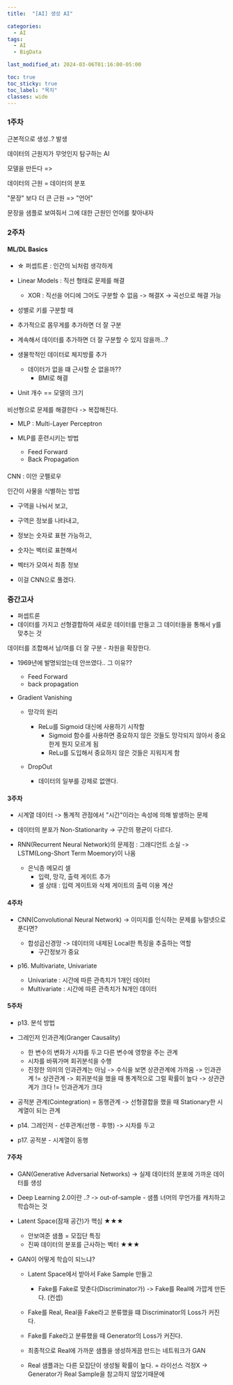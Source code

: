 ```yaml
---
title:  "[AI] 생성 AI"

categories:
  - AI
tags:
  - AI
  - BigData

last_modified_at: 2024-03-06T01:16:00-05:00

toc: true
toc_sticky: true
toc_label: "목차"
classes: wide
---
```



### 1주차

근본적으로 생성..? 발생

데이터의 근원지가 무엇인지 탐구하는 AI

모델을 만든다 => 

데이터의 근원 = 데이터의 분포

"문장" 보다 더 큰 근원 => "언어"

문장을 샘플로 보여줘서 그에 대한 근원인 언어를 찾아내자


### 2주차

#### ML/DL Basics
- ☆ 퍼셉트론 : 인간의 뇌처럼 생각하게 

- Linear Models : 직선 형태로 문제를 해결
  - XOR : 직선을 어디에 그어도 구분할 수 없음 -> 해결X
    -> 곡선으로 해결 가능


- 성별로 키를 구분할 때
 - 추가적으로 몸무게를 추가하면 더 잘 구분
 - 계속해서 데이터를 추가하면 더 잘 구분할 수 있지 않을까...?
 - 생물학적인 데이터로 체지방률 추가
   - 데이터가 없을 떄 근사할 순 없을까??
     - BMI로 해결

- Unit 개수 == 모델의 크기

#### 

비선형으로 문제를 해결한다 -> 복잡해진다.

- MLP : Multi-Layer Perceptron

- MLP를 훈련시키는 방법
  - Feed Forward
  - Back Propagation
  
####

CNN : 이안 굿펠로우

인간이 사물을 식별하는 방법
 - 구역을 나눠서 보고,
 - 구역은 정보를 나타내고,
 - 정보는 숫자로 표현 가능하고,
 - 숫자는 벡터로 표현해서

 - 벡터가 모여서 최종 정보

 - 이걸 CNN으로 풀겠다.

 

 ### 중간고사

 - 퍼셉트론
  - 데이터를 가지고 선형결합하여 새로운 데이터를 만들고
    그 데이터들을 통해서 y를 맞추는 것

 데이터를 조합해서 남/여를 더 잘 구분 - 차원을 확장한다.

 - 1969년에 발명되었는데 안쓰였다.. 그 이유??
    - Feed Forward
    - back propagation

 - Gradient Vanishing   
    - 망각의 원리
      - ReLu를 Sigmoid 대신에 사용하기 시작함
        - Sigmoid 함수를 사용하면 중요하지 않은 것들도 
          망각되지 않아서 중요한게 뭔지 모르게 됨
        - ReLu를 도입해서 중요하지 않은 것들은 지워지게 함

    - DropOut
      - 데이터의 일부를 강제로 없앤다.

#### 3주차
- 시계열 데이터 
  -> 통계적 관점에서 "시간"이라는 속성에 의해 발생하는 문제

- 데이터의 분포가 Non-Stationarity 
   -> 구간의 평균이 다르다.

- RNN(Recurrent Neural Network)의 문제점 : 그래디언트 소실
  -> LSTM(Long-Short Term Moemory)이 나옴

  - 은닉층 메모리 셀
    + 입력, 망각, 출력 게이트 추가
    - 셀 상태 : 입력 게이트와 삭제 게이트의 출력 이용 계산

#### 4주차
- CNN(Convolutional Neural Network)
  -> 이미지를 인식하는 문제를 뉴럴넷으로 푼다면?

  - 합성곱신경망
    -> 데이터의 내제된 Local한 특징을 추출하는 역할
       - 구간정보가 중요

- p16. Multivariate, Univariate
  - Univariate   : 시간에 따른 관측치가 1개인 데이터
  - Multivariate : 시간에 따른 관측치가 N개인 데이터

#### 5주차

- p13. 분석 방법

- 그레인저 인과관계(Granger Causality)
  - 한 변수의 변화가 시차를 두고 다른 변수에 영향을 주는 관계
  - 시차를 바꿔가며 회귀분석을 수행
  - 진정한 의미의 인과관계는 아님
    -> 수식을 보면 상관관계에 가까움
    -> 인과관계 != 상관관계
       -> 회귀분석을 했을 때 통계적으로 그럴 확률이 높다 
          -> 상관관계가 크다 != 인과관계가 크다

- 공적분 관계(Cointegration) = 동행관계
  -> 선형결합을 했을 때 Stationary한 시계열이 되는 관계



- p14. 그레인저 - 선후관계(선행 - 후행)
  -> 시차를 두고

- p17. 공적분 - 시계열이 동행

#### 7주차
- GAN(Generative Adversarial Networks)
  -> 실제 데이터의 분포에 가까운 데이터를 생성

- Deep Learning 2.0이란 ..? 
   -> out-of-sample
      - 샘플 너머의 무언가를 캐치하고 학습하는 것

- Latent Space(잠재 공간)가 핵심 ★★★
  - 안보여준 샘플 = 모집단 특징
  - 진짜 데이터의 분포를 근사하는 벡터 ★★★

- GAN이 어떻게 학습이 되느냐? 
  - Latent Space에서 받아서 Fake Sample 만들고
    - Fake를 Fake로 맞춘다(Discriminator가)
      -> Fake를 Real에 가깝게 만든다. (컨셉)
 
  - Fake를 Real, Real을 Fake라고 분류했을 떄
    Discriminator의 Loss가 커진다.

  - Fake를 Fake라고 분류했을 때
    Generator의 Loss가 커진다.

  - 최종적으로 Real에 가까운 샘플을 생성하게끔 만드는 네트워크가 GAN
  - Real 샘플과는 다른 모집단이 생성될 확률이 높다. = 라이선스 걱정X
    -> Generator가 Real Sample을 참고하지 않았기때문에







